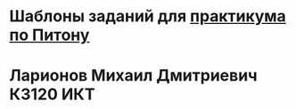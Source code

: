 # Шаблоны заданий для [практикума по Питону](https://github.com/Dementiy/Dementiy.github.io)
# Ларионов Михаил Дмитриевич К3120 ИКТ
